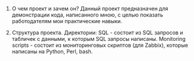 1. О чем проект и зачем он?
   Данный проект предназначен для демонстрации кода, написанного мною, с целью показать работодателям мои практические навыки. 
   
2. Структура проекта. Директории:
   SQL - состоит из SQL запросов и табличек с данными, к которым SQL запросы написаны.
   Monitoring scripts - состоит из мониторинговых скриптов (для Zabbix), которые написаны на Python, Perl, bash. 


